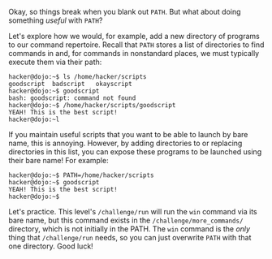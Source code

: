 Okay, so things break when you blank out `PATH`.
But what about doing something _useful_ with `PATH`?

Let's explore how we would, for example, add a new directory of programs to our command repertoire.
Recall that `PATH` stores a list of directories to find commands in and, for commands in nonstandard places, we must typically execute them via their path:

```console
hacker@dojo:~$ ls /home/hacker/scripts
goodscript	badscript	okayscript
hacker@dojo:~$ goodscript
bash: goodscript: command not found
hacker@dojo:~$ /home/hacker/scripts/goodscript
YEAH! This is the best script!
hacker@dojo:~l
```

If you maintain useful scripts that you want to be able to launch by bare name, this is annoying.
However, by adding directories to or replacing directories in this list, you can expose these programs to be launched using their bare name!
For example:

```console
hacker@dojo:~$ PATH=/home/hacker/scripts
hacker@dojo:~$ goodscript
YEAH! This is the best script!
hacker@dojo:~$
```

Let's practice.
This level's `/challenge/run` will run the `win` command via its bare name, but this command exists in the `/challenge/more_commands/` directory, which is not initially in the PATH.
The `win` command is the _only_ thing that `/challenge/run` needs, so you can just overwrite `PATH` with that one directory.
Good luck!
